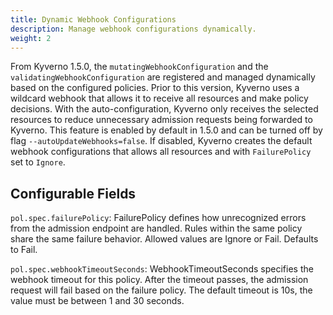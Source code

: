 ```yaml
---
title: Dynamic Webhook Configurations
description: Manage webhook configurations dynamically.
weight: 2
---
```


From Kyverno 1.5.0, the `mutatingWebhookConfiguration` and the `validatingWebhookConfiguration` are registered and managed dynamically based on the configured policies. Prior to this version, Kyverno uses a wildcard webhook that allows it to receive all resources and make policy decisions. With the auto-configuration, Kyverno only receives the selected resources to reduce unnecessary admission requests being forwarded to Kyverno. This feature is enabled by default in 1.5.0 and can be turned off by flag `--autoUpdateWebhooks=false`. If disabled, Kyverno creates the default webhook configurations that allows all resources and with `FailurePolicy` set to `Ignore`.

## Configurable Fields

`pol.spec.failurePolicy`: FailurePolicy defines how unrecognized errors from the admission endpoint are handled. Rules within the same policy share the same failure behavior. Allowed values are Ignore or Fail. Defaults to Fail.

`pol.spec.webhookTimeoutSeconds`: WebhookTimeoutSeconds specifies the webhook timeout for this policy. After the timeout passes, the admission request will fail based on the failure policy. The default timeout is 10s, the value must be between 1 and 30 seconds.